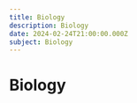 ```yaml
---
title: Biology
description: Biology
date: 2024-02-24T21:00:00.000Z
subject: Biology
---
```


# Biology
